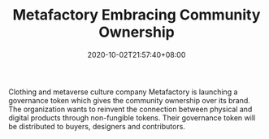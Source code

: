 ﻿---
title: "Metafactory Embracing Community Ownership"
date: 2020-10-02T21:57:40+08:00
lastmod: 2020-10-02T16:45:40+08:00
draft: false
authors: ["Seeds"]
description: "Clothing and metaverse culture company Metafactory is launching a governance token which gives the community ownership over its brand. The organization wants to reinvent the connection between physical and digital products through non-fungible tokens. Their governance token will be distributed to buyers, designers and contributors."
featuredImage: "metafactory-embracing-community-ownership.png"
tags: ["Virtual World","Play to Earn"]
categories: ["news"]
news: ["Virtual World"]
weight: 
lightgallery: true
pinned: false
recommend: false
recommend1: false
---

Clothing and metaverse culture company Metafactory is launching a governance token which gives the community ownership over its brand. The organization wants to reinvent the connection between physical and digital products through non-fungible tokens. Their governance token will be distributed to buyers, designers and contributors.

<!--more-->

